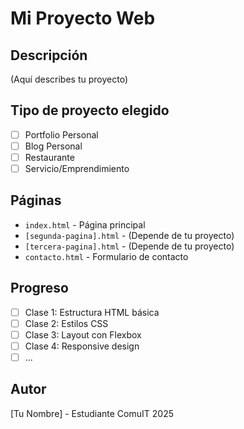 # Mi Proyecto Web

## Descripción
(Aquí describes tu proyecto)

## Tipo de proyecto elegido
- [ ] Portfolio Personal
- [ ] Blog Personal  
- [ ] Restaurante
- [ ] Servicio/Emprendimiento

## Páginas
- `index.html` - Página principal
- `[segunda-pagina].html` - (Depende de tu proyecto)
- `[tercera-pagina].html` - (Depende de tu proyecto)
- `contacto.html` - Formulario de contacto

## Progreso
- [ ] Clase 1: Estructura HTML básica
- [ ] Clase 2: Estilos CSS
- [ ] Clase 3: Layout con Flexbox
- [ ] Clase 4: Responsive design
- [ ] ...

## Autor
[Tu Nombre] - Estudiante ComuIT 2025